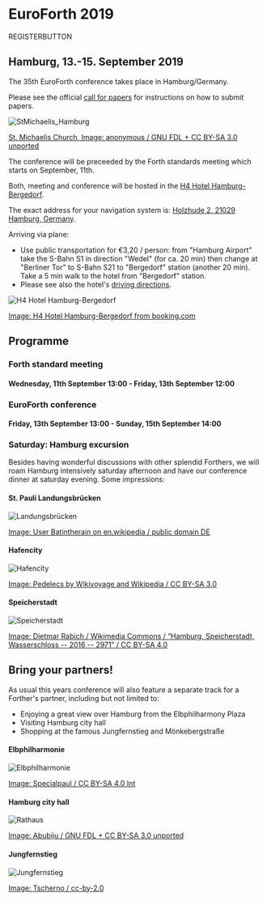 # EuroForth 2019
REGISTERBUTTON
## Hamburg, 13.-15. September 2019
The 35th EuroForth conference takes place in Hamburg/Germany.

Please see the official [call for papers](http://www.euroforth.org/ef19/cfp.html) for instructions on how to submit papers.

![StMichaelis_Hamburg](https://upload.wikimedia.org/wikipedia/commons/thumb/6/64/Hamburg-Michaeliskirche-Hafen.jpg/640px-Hamburg-Michaeliskirche-Hafen.jpg)

[St. Michaelis Church, Image: anonymous / GNU FDL + CC BY-SA 3.0 unported](https://en.wikipedia.org/wiki/File:Hamburg-Michaeliskirche-Hafen.jpg)

The conference will be preceeded by the Forth standards meeting which starts on September, 11th.

Both, meeting and conference will be hosted in the [H4 Hotel Hamburg-Bergedorf](https://www.h-hotels.com/en/h4/hotels/h4-hotel-hamburg-bergedorf/hotel).

The exact address for your navigation system is: [Holzhude 2, 21029 Hamburg, Germany](https://goo.gl/maps/oHc46cvKRKK2WnaS8).

Arriving via plane:
- Use public transportation for €3,20 / person: from "Hamburg Airport" take the S-Bahn S1 in direction "Wedel" (for ca. 20 min) then change at "Berliner Tor" to S-Bahn S21 to "Bergedorf" station (another 20 min). Take a 5 min walk to the hotel from "Bergedorf" station.
- Please see also the hotel's [driving directions](https://www.h-hotels.com/en/h4/hotels/h4-hotel-hamburg-bergedorf/contact-directions).

![H4 Hotel Hamburg-Bergedorf](https://s-ec.bstatic.com/images/hotel/max400/982/98244675.jpg)

[Image: H4 Hotel Hamburg-Bergedorf from booking.com](https://www.booking.com/hotel/de/h4-hotel-hamburg-bergedorf.html?label=gen173nr-1FCAEoggI46AdIM1gEaDuIAQGYATG4AQfIAQ_YAQHoAQH4AQKIAgGoAgO4Apqp5ecFwAIB&sid=049573e0582de52d6dc434d9a98a26eb&dest_id=-1785434&dest_type=city&hapos=1&hpos=1&sr_order=popularity&srepoch=1559844011&srpvid=0ff57e9576cc0126&ucfs=1&from=searchresults#hotelTmpl)

## Programme

### Forth standard meeting
#### Wednesday, 11th September 13:00 - Friday, 13th September 12:00

### EuroForth conference
#### Friday, 13th September 13:00 - Sunday, 15th September 14:00

### Saturday: Hamburg excursion
Besides having wonderful discussions with other splendid Forthers, we will roam Hamburg intensively saturday afternoon and have our conference dinner at saturday evening. Some impressions:

#### St. Pauli Landungsbrücken

![Landungsbrücken](https://upload.wikimedia.org/wikipedia/commons/thumb/9/93/Landungsbr%C3%BCcken%2C_Hamburg.JPG/640px-Landungsbr%C3%BCcken%2C_Hamburg.JPG)

[Image: User Batintherain on en.wikipedia / public domain DE](https://en.wikipedia.org/wiki/File:Landungsbr%C3%BCcken,_Hamburg.JPG)


#### Hafencity

![Hafencity](https://upload.wikimedia.org/wikipedia/commons/thumb/9/94/HafenCity_Traditionsschiffhafen_Sandtorkai_Hamburg_3943_v3.jpg/640px-HafenCity_Traditionsschiffhafen_Sandtorkai_Hamburg_3943_v3.jpg)

[Image: Pedelecs by Wikivoyage and Wikipedia / CC BY-SA 3.0](https://en.wikipedia.org/wiki/File:HafenCity_Traditionsschiffhafen_Sandtorkai_Hamburg_3943_v3.jpg)

#### Speicherstadt

![Speicherstadt](https://upload.wikimedia.org/wikipedia/commons/thumb/1/19/Hamburg%2C_Speicherstadt%2C_Wasserschloss_--_2016_--_2971.jpg/640px-Hamburg%2C_Speicherstadt%2C_Wasserschloss_--_2016_--_2971.jpg)

[Image: Dietmar Rabich / Wikimedia Commons / “Hamburg, Speicherstadt, Wasserschloss -- 2016 -- 2971” / CC BY-SA 4.0](https://en.wikipedia.org/wiki/File:Hamburg,_Speicherstadt,_Wasserschloss_--_2016_--_2971.jpg)


## Bring your partners!

As usual this years conference will also feature a separate track for a Forther's partner, including but not limited to:

- Enjoying a great view over Hamburg from the Elbphilharmony Plaza
- Visiting Hamburg city hall
- Shopping at the famous Jungfernstieg and Mönkebergstraße

#### Elbphilharmonie

![Elbphilharmonie](https://upload.wikimedia.org/wikipedia/commons/thumb/1/11/Elbphilharmonie_-_4.jpg/640px-Elbphilharmonie_-_4.jpg)

[Image: Specialpaul / CC BY-SA 4.0 Int](https://en.wikipedia.org/wiki/File:Elbphilharmonie_-_4.jpg)

#### Hamburg city hall

![Rathaus](https://upload.wikimedia.org/wikipedia/commons/thumb/3/3e/Rathaus_Hamburg.JPG/457px-Rathaus_Hamburg.JPG)

[Image: Abubiju / GNU FDL + CC BY-SA 3.0 unported](https://en.wikipedia.org/wiki/File:Rathaus_Hamburg.JPG)

#### Jungfernstieg

![Jungfernstieg](https://upload.wikimedia.org/wikipedia/commons/thumb/4/40/Jungfernstieg_2010.jpg/640px-Jungfernstieg_2010.jpg)

[Image: Tscherno / cc-by-2.0](https://en.wikipedia.org/wiki/File:Jungfernstieg_2010.jpg)


